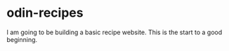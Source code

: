 # odin-recipes
I am going to be building a basic recipe website. This is the start to a good beginning.